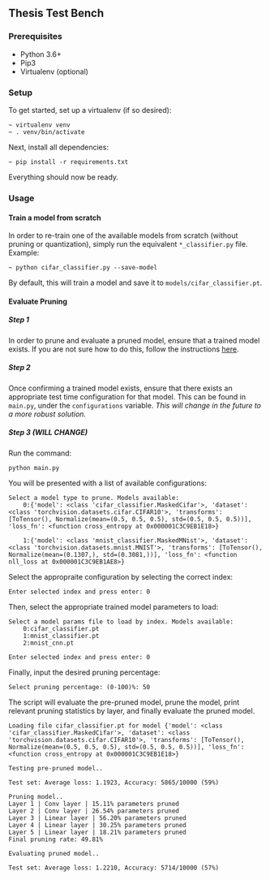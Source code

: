 ## Thesis Test Bench

### Prerequisites

* Python 3.6+
* Pip3
* Virtualenv (optional)

### Setup

To get started, set up a virtualenv (if so desired):
  
    ~ virtualenv venv
    ~ . venv/bin/activate

Next, install all dependencies:

    ~ pip install -r requirements.txt

Everything should now be ready.

### Usage

#### Train a model from scratch

In order to re-train one of the available models from scratch (without pruning or quantization), simply run the equivalent `*_classifier.py` file. Example:

    ~ python cifar_classifier.py --save-model

By default, this will train a model and save it to `models/cifar_classifier.pt`.

#### Evaluate Pruning

##### Step 1
In order to prune and evaluate a pruned model, ensure that a trained model exists. If you are not sure how to do this, follow the instructions [here](#train-a-model-from-scratch).

##### Step 2
Once confirming a trained model exists, ensure that there exists an appropriate test time configuration for that model. This can be found in `main.py`, under the `configurations` variable. *This will change in the future to a more robust solution.*

##### Step 3 (WILL CHANGE)
Run the command:

    python main.py

You will be presented with a list of available configurations:

    Select a model type to prune. Models available:
        0:{'model': <class 'cifar_classifier.MaskedCifar'>, 'dataset': <class 'torchvision.datasets.cifar.CIFAR10'>, 'transforms': [ToTensor(), Normalize(mean=(0.5, 0.5, 0.5), std=(0.5, 0.5, 0.5))], 'loss_fn': <function cross_entropy at 0x000001C3C9EB1E18>}
        
        1:{'model': <class 'mnist_classifier.MaskedMNist'>, 'dataset': <class 'torchvision.datasets.mnist.MNIST'>, 'transforms': [ToTensor(), Normalize(mean=(0.1307,), std=(0.3081,))], 'loss_fn': <function nll_loss at 0x000001C3C9EB1AE8>}

Select the appropraite configuration by selecting the correct index:

    Enter selected index and press enter: 0

Then, select the appropriate trained model parameters to load:

    Select a model params file to load by index. Models available:
        0:cifar_classifier.pt
        1:mnist_classifier.pt
        2:mnist_cnn.pt
    
    Enter selected index and press enter: 0

Finally, input the desired pruning percentage:

    Select pruning percentage: (0-100)%: 50

The script will evaluate the pre-pruned model, prune the model, print relevant pruning statistics by layer, and finally evaluate the pruned model.

    Loading file cifar_classifier.pt for model {'model': <class 'cifar_classifier.MaskedCifar'>, 'dataset': <class 'torchvision.datasets.cifar.CIFAR10'>, 'transforms': [ToTensor(), Normalize(mean=(0.5, 0.5, 0.5), std=(0.5, 0.5, 0.5))], 'loss_fn': <function cross_entropy at 0x000001C3C9EB1E18>}

    Testing pre-pruned model..

    Test set: Average loss: 1.1923, Accuracy: 5865/10000 (59%)

    Pruning model..
    Layer 1 | Conv layer | 15.11% parameters pruned
    Layer 2 | Conv layer | 26.54% parameters pruned
    Layer 3 | Linear layer | 56.20% parameters pruned
    Layer 4 | Linear layer | 30.25% parameters pruned
    Layer 5 | Linear layer | 18.21% parameters pruned
    Final pruning rate: 49.81%

    Evaluating pruned model..

    Test set: Average loss: 1.2210, Accuracy: 5714/10000 (57%)

